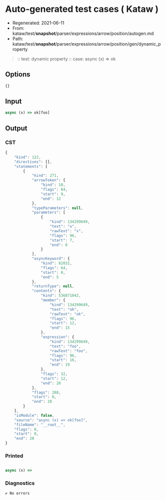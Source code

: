 # Auto-generated test cases ( Kataw )
- Regenerated: 2021-06-11
- From: kataw/test/__snapshot__/parser/expressions/arrow/position/autogen.md
- Path: kataw/test/__snapshot__/parser/expressions/arrow/position/gen/dynamic_property
> :: test: dynamic property
> :: case: async (x) => ok
## Options

`````js
{}
`````
## Input

`````js
async (x) => ok[foo]
`````
## Output

### CST

```javascript
{
    "kind": 122,
    "directives": [],
    "statements": [
        {
            "kind": 271,
            "arrowToken": {
                "kind": 10,
                "flags": 64,
                "start": 9,
                "end": 12
            },
            "typeParameters": null,
            "parameters": [
                {
                    "kind": 134299649,
                    "text": "x",
                    "rawText": "x",
                    "flags": 96,
                    "start": 7,
                    "end": 8
                }
            ],
            "asyncKeyword": {
                "kind": 82031,
                "flags": 64,
                "start": 0,
                "end": 5
            },
            "returnType": null,
            "contents": {
                "kind": 536871042,
                "member": {
                    "kind": 134299649,
                    "text": "ok",
                    "rawText": "ok",
                    "flags": 96,
                    "start": 12,
                    "end": 15
                },
                "expression": {
                    "kind": 134299649,
                    "text": "foo",
                    "rawText": "foo",
                    "flags": 96,
                    "start": 16,
                    "end": 19
                },
                "flags": 32,
                "start": 12,
                "end": 20
            },
            "flags": 288,
            "start": 0,
            "end": 20
        }
    ],
    "isModule": false,
    "source": "async (x) => ok[foo]",
    "fileName": "__root__",
    "flags": 0,
    "start": 0,
    "end": 20
}
```

### Printed

```javascript

async (x) =>  
```

### Diagnostics

```javascript
✔ No errors
```


